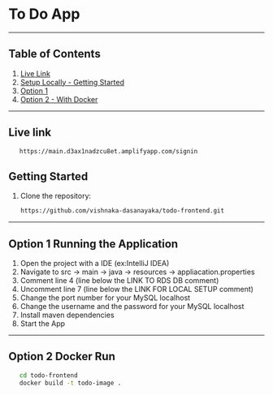 # To Do App

---

## Table of Contents

1. [Live Link](#live-link)
2. [Setup Locally - Getting Started](#getting-started)
3. [Option 1](#option-1-running-the-application)
4. [Option 2 - With Docker](#option-2-docker-run)

---

## Live link

```bash
   https://main.d3ax1nadzcu8et.amplifyapp.com/signin
```

## Getting Started

1. Clone the repository:
   ```bash
   https://github.com/vishnaka-dasanayaka/todo-frontend.git
   ```

---

## Option 1 Running the Application

1. Open the project with a IDE (ex:IntelliJ IDEA)
2. Navigate to src -> main -> java -> resources -> appliacation.properties
3. Comment line 4 (line below the LINK TO RDS DB comment)
4. Uncomment line 7 (line below the LINK FOR LOCAL SETUP comment)
5. Change the port number for your MySQL localhost 
6. Change the username and the password for your MySQL localhost 
7. Install maven dependencies
8. Start the App 

---

## Option 2 Docker Run

```bash
   cd todo-frontend
   docker build -t todo-image .
   
```
